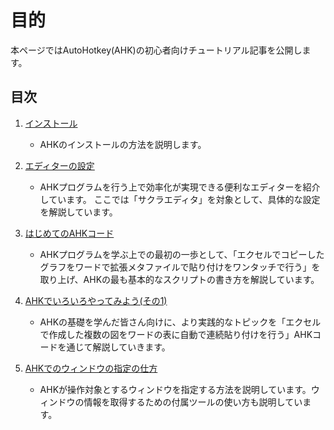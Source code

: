 <link href="./css/nk.css" rel="stylesheet"></link>

# 目的

本ページではAutoHotkey(AHK)の初心者向けチュートリアル記事を公開します。

## 目次

1. [インストール](./01_Install/readme.md)

	* AHKのインストールの方法を説明します。

1. [エディターの設定](./02_Editor/readme.md)

	* AHKプログラムを行う上で効率化が実現できる便利なエディターを紹介しています。
	ここでは「サクラエディタ」を対象として、具体的な設定を解説しています。

1. [はじめてのAHKコード](./03_FirstAHK/readme.md)

	* AHKプログラムを学ぶ上での最初の一歩として、「エクセルでコピーしたグラフをワードで拡張メタファイルで貼り付けをワンタッチで行う」を取り上げ、AHKの最も基本的なスクリプトの書き方を解説しています。

1. [AHKでいろいろやってみよう(その1)](./04_SecondAHK/readme.md)

	* AHKの基礎を学んだ皆さん向けに、より実践的なトピックを「エクセルで作成した複数の図をワードの表に自動で連続貼り付けを行う」AHKコードを通じて解説していきます。

1. [AHKでのウィンドウの指定の仕方](./05_howToDesignateWindow/readme.md)

	* AHKが操作対象とするウィンドウを指定する方法を説明しています。ウィンドウの情報を取得するための付属ツールの使い方も説明しています。
